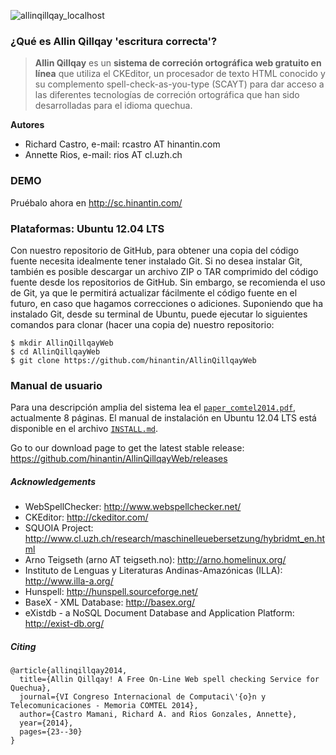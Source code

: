 ![allinqillqay_localhost](https://cloud.githubusercontent.com/assets/11825981/7220572/3fb0e660-e692-11e4-9608-62f79d644dc8.png)

### ¿Qué es Allin Qillqay 'escritura correcta'?

> **Allin Qillqay** es un **sistema de correción ortográfica web gratuito en línea** que utiliza el CKEditor, un procesador de texto HTML conocido y su 
> complemento spell-check-as-you-type (SCAYT) para dar acceso a las diferentes tecnologías de correción ortográfica que 
> han sido desarrolladas para el idioma quechua.

**Autores**
  * Richard Castro, e-mail: rcastro AT hinantin.com
  * Annette Rios, e-mail: rios AT cl.uzh.ch

### DEMO

Pruébalo ahora en http://sc.hinantin.com/

### Plataformas: Ubuntu 12.04 LTS

Con nuestro repositorio de GitHub, para obtener una copia del código fuente necesita idealmente tener instalado Git. 
Si no desea instalar Git, también es posible descargar un archivo ZIP o TAR comprimido del código fuente desde los repositorios de GitHub. 
Sin embargo, se recomienda el uso de Git, ya que le permitirá actualizar fácilmente el código fuente en el futuro, en caso que hagamos correcciones 
o adiciones. Suponiendo que ha instalado Git, desde su terminal de Ubuntu, puede ejecutar lo siguientes comandos para clonar (hacer una copia de) 
nuestro repositorio:

```
$ mkdir AllinQillqayWeb
$ cd AllinQillqayWeb
$ git clone https://github.com/hinantin/AllinQillqayWeb
```

### Manual de usuario

Para una descripción amplia del sistema lea el [`paper_comtel2014.pdf`](http://www.zora.uzh.ch/101905/1/paper_comtel2014.pdf "artículo COMTEL 2014"), 
actualmente 8 páginas. El manual de instalación en Ubuntu 12.04 LTS está disponible en el archivo 
[`INSTALL.md`](https://github.com/hinantin/AllinQillqayWeb/blob/master/INSTALL.md "guía de instalación").

Go to our download page to get the latest stable release:
https://github.com/hinantin/AllinQillqayWeb/releases

##### Acknowledgements

  * WebSpellChecker: http://www.webspellchecker.net/
  * CKEditor: http://ckeditor.com/
  * SQUOIA Project: http://www.cl.uzh.ch/research/maschinelleuebersetzung/hybridmt_en.html
  * Arno Teigseth (arno AT teigseth.no): http://arno.homelinux.org/
  * Instituto de Lenguas y Literaturas Andinas-Amazónicas (ILLA): http://www.illa-a.org/
  * Hunspell: http://hunspell.sourceforge.net/
  * BaseX - XML Database: http://basex.org/ 
  * eXistdb - a NoSQL Document Database and Application Platform: http://exist-db.org/

##### Citing

```
@article{allinqillqay2014,
  title={Allin Qillqay! A Free On-Line Web spell checking Service for Quechua},
  journal={VI Congreso Internacional de Computaci\'{o}n y Telecomunicaciones - Memoria COMTEL 2014},
  author={Castro Mamani, Richard A. and Rios Gonzales, Annette},
  year={2014},
  pages={23--30}
}
```

